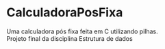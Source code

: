 # CalculadoraPosFixa
Uma calculadora pós fixa feita em C utilizando pilhas.<br> 
Projeto final da disciplina Estrutura de dados
